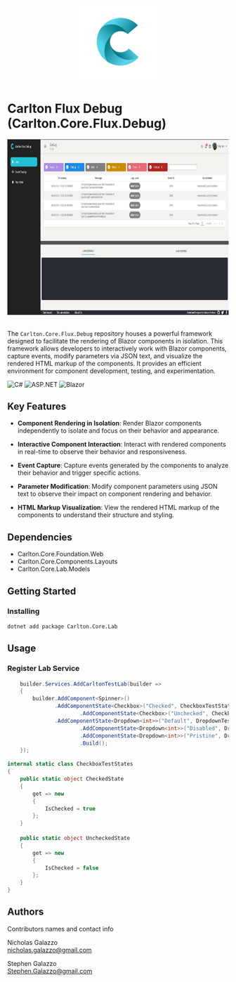 <div align="center">
	<img src="../../../../images/CarltonLogo.png" alt="Image Alt Text" width="200" />
</div>

# Carlton Flux Debug (Carlton.Core.Flux.Debug)

<div align="center">
	<img src="../../../../images/CarltonFluxDebugScreenshot.jpg" alt="Image Alt Text" width="700" height="400" />
</div>  
<br/>


The `Carlton.Core.Flux.Debug` repository houses a powerful framework designed to facilitate the rendering of Blazor components in isolation. This framework allows developers to interactively work with Blazor components, capture events, modify parameters via JSON text, and visualize the rendered HTML markup of the components. It provides an efficient environment for component development, testing, and experimentation.

![C#](https://img.shields.io/badge/language-C%23-blue)
![ASP.NET](https://img.shields.io/badge/ASP.NET-blue)
![Blazor](https://img.shields.io/badge/Blazor-blue)

## Key Features

- **Component Rendering in Isolation**: Render Blazor components independently to isolate and focus on their behavior and appearance.

- **Interactive Component Interaction**: Interact with rendered components in real-time to observe their behavior and responsiveness.

- **Event Capture**: Capture events generated by the components to analyze their behavior and trigger specific actions.

- **Parameter Modification**: Modify component parameters using JSON text to observe their impact on component rendering and behavior.

- **HTML Markup Visualization**: View the rendered HTML markup of the components to understand their structure and styling.

## Dependencies

* Carlton.Core.Foundation.Web
* Carlton.Core.Components.Layouts
* Carlton.Core.Lab.Models

## Getting Started

### Installing

```bash
dotnet add package Carlton.Core.Lab
```
## Usage

### Register Lab Service

```cs
 	builder.Services.AddCarltonTestLab(builder =>
	{
		builder.AddComponent<Spinner>()
		       .AddComponentState<Checkbox>("Checked", CheckboxTestStates.CheckedState)
                       .AddComponentState<Checkbox>("Unchecked", CheckboxTestStates.UncheckedState)
		       .AddComponentState<Dropdown<int>>("Default", DropdownTestStates.Default)
                       .AddComponentState<Dropdown<int>>("Disabled", DropdownTestStates.Disabled)
                       .AddComponentState<Dropdown<int>>("Pristine", DropdownTestStates.Pristine)
                       .Build();
	});

```

```cs
internal static class CheckboxTestStates
{
    public static object CheckedState
    {
        get => new
        {
            IsChecked = true
        };
    }

    public static object UncheckedState
    {
        get => new
        {
            IsChecked = false
        };
    }
}

```
## Authors

Contributors names and contact info

Nicholas Galazzo  
nicholas.galazzo@gmail.com

Stephen Galazzo  
Stephen.Galazzo@gmail.com


